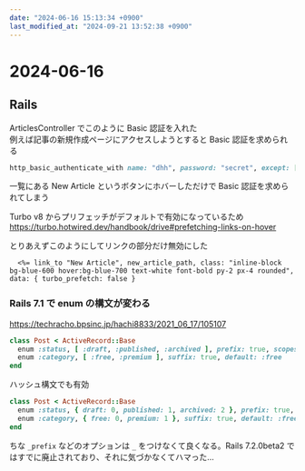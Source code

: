 ```yaml
---
date: "2024-06-16 15:13:34 +0900"
last_modified_at: "2024-09-21 13:52:38 +0900"
---
```


# 2024-06-16
## Rails

ArticlesController でこのように Basic 認証を入れた  
例えば記事の新規作成ページにアクセスしようとすると Basic 認証を求められる

```rb
http_basic_authenticate_with name: "dhh", password: "secret", except: [:index, :show]
```

一覧にある New Article というボタンにホバーしただけで Basic 認証を求められてしまう

Turbo v8 からプリフェッチがデフォルトで有効になっているため  
https://turbo.hotwired.dev/handbook/drive#prefetching-links-on-hover

とりあえずこのようにしてリンクの部分だけ無効にした

```
  <%= link_to "New Article", new_article_path, class: "inline-block bg-blue-600 hover:bg-blue-700 text-white font-bold py-2 px-4 rounded", data: { turbo_prefetch: false }
```

### Rails 7.1 で enum の構文が変わる
https://techracho.bpsinc.jp/hachi8833/2021_06_17/105107

```rb
class Post < ActiveRecord::Base
  enum :status, [ :draft, :published, :archived ], prefix: true, scopes: false
  enum :category, [ :free, :premium ], suffix: true, default: :free
end
```

ハッシュ構文でも有効

```rb
class Post < ActiveRecord::Base
  enum :status, { draft: 0, published: 1, archived: 2 }, prefix: true, scopes: false
  enum :category, { free: 0, premium: 1 }, suffix: true, default: :free
end
```

ちな `_prefix` などのオプションは `_` をつけなくて良くなる。Rails 7.2.0beta2 ではすでに廃止されており、それに気づかなくてハマった…


